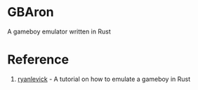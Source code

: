 # GBAron
A gameboy emulator written in Rust

# Reference
1. [ryanlevick](https://web.archive.org/web/20200301200227/https://blog.ryanlevick.com/DMG-01/public/book/) - A tutorial on how to emulate a gameboy in Rust
